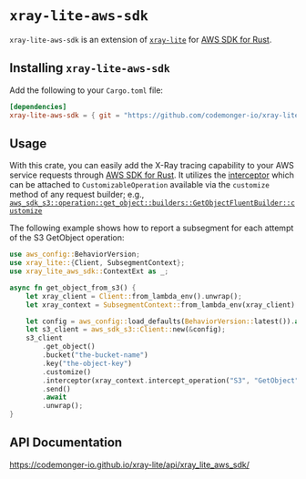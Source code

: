 # `xray-lite-aws-sdk`

`xray-lite-aws-sdk` is an extension of [`xray-lite`](../) for [AWS SDK for Rust](https://aws.amazon.com/sdk-for-rust/).

## Installing `xray-lite-aws-sdk`

Add the following to your `Cargo.toml` file:

```toml
[dependencies]
xray-lite-aws-sdk = { git = "https://github.com/codemonger-io/xray-lite.git", tag = "aws-sdk-v0.0.2" }
```

## Usage

With this crate, you can easily add the X-Ray tracing capability to your AWS service requests through [AWS SDK for Rust](https://aws.amazon.com/sdk-for-rust/).
It utilizes the [interceptor](https://docs.rs/aws-smithy-runtime-api/latest/aws_smithy_runtime_api/client/interceptors/trait.Intercept.html) which can be attached to `CustomizableOperation` available via the `customize` method of any request builder; e.g., [`aws_sdk_s3::operation::get_object::builders::GetObjectFluentBuilder::customize`](https://docs.rs/aws-sdk-s3/latest/aws_sdk_s3/operation/get_object/builders/struct.GetObjectFluentBuilder.html#method.customize)

The following example shows how to report a subsegment for each attempt of the S3 GetObject operation:

```rust
use aws_config::BehaviorVersion;
use xray_lite::{Client, SubsegmentContext};
use xray_lite_aws_sdk::ContextExt as _;

async fn get_object_from_s3() {
    let xray_client = Client::from_lambda_env().unwrap();
    let xray_context = SubsegmentContext::from_lambda_env(xray_client).unwrap();

    let config = aws_config::load_defaults(BehaviorVersion::latest()).await;
    let s3_client = aws_sdk_s3::Client::new(&config);
    s3_client
        .get_object()
        .bucket("the-bucket-name")
        .key("the-object-key")
        .customize()
        .interceptor(xray_context.intercept_operation("S3", "GetObject"))
        .send()
        .await
        .unwrap();
}
```

## API Documentation

<https://codemonger-io.github.io/xray-lite/api/xray_lite_aws_sdk/>